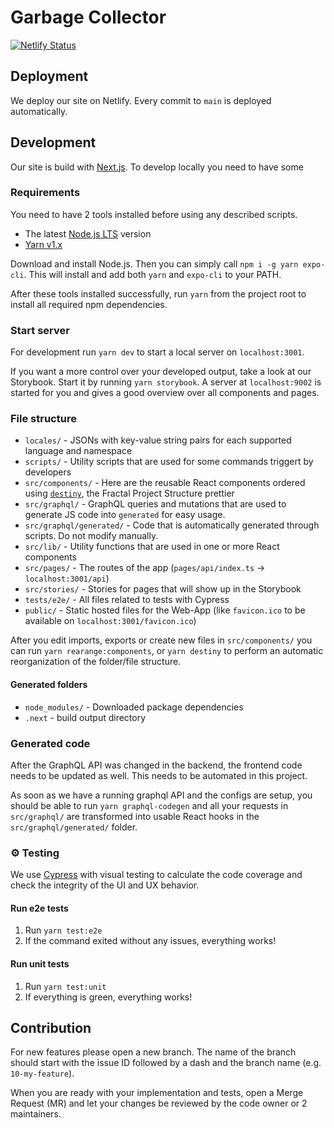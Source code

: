 # Garbage Collector

[![Netlify Status](https://api.netlify.com/api/v1/badges/4ac241e8-17a5-40c5-ad4b-8a7c2881f996/deploy-status)](https://app.netlify.com/sites/garbage-collector-123/deploys)

## Deployment

We deploy our site on Netlify. Every commit to `main` is deployed automatically.

## Development

Our site is build with [Next.js](https://nextjs.org/). To develop locally you need to have some

### Requirements

You need to have 2 tools installed before using any described scripts.

- The latest [Node.js LTS](https://nodejs.org/de/download/) version
- [Yarn v1.x](https://classic.yarnpkg.com/lang/en/)

Download and install Node.js. Then you can simply call `npm i -g yarn expo-cli`. This will install and add both `yarn` and `expo-cli` to your PATH.

After these tools installed successfully, run `yarn` from the project root to install all required npm dependencies.

### Start server

For development run `yarn dev` to start a local server on `localhost:3001`.

If you want a more control over your developed output, take a look at our Storybook. Start it by running `yarn storybook`. A server at `localhost:9002` is started for you and gives a good overview over all components and pages.

### File structure

- `locales/` - JSONs with key-value string pairs for each supported language and namespace
- `scripts/` - Utility scripts that are used for some commands triggert by developers
- `src/components/` - Here are the reusable React components ordered using [`destiny`](https://github.com/benawad/destiny/wiki), the Fractal Project Structure prettier
- `src/graphql/` - GraphQL queries and mutations that are used to generate JS code into `generated` for easy usage.
- `src/graphql/generated/` - Code that is automatically generated through scripts. Do not modify manually.
- `src/lib/` - Utility functions that are used in one or more React components
- `src/pages/` - The routes of the app (`pages/api/index.ts` -> `localhost:3001/api`)
- `src/stories/` - Stories for pages that will show up in the Storybook
- `tests/e2e/` - All files related to tests with Cypress
- `public/` - Static hosted files for the Web-App (like `favicon.ico` to be available on `localhost:3001/favicon.ico`)

After you edit imports, exports or create new files in `src/components/` you can run `yarn rearange:components`, or `yarn destiny` to perform an automatic reorganization of the folder/file structure.

#### Generated folders

- `node_modules/` - Downloaded package dependencies
- `.next` - build output directory

### Generated code

After the GraphQL API was changed in the backend, the frontend code needs to be updated as well. This needs to be automated in this project.

As soon as we have a running graphql API and the configs are setup, you should be able to run `yarn graphql-codegen` and all your requests in `src/graphql/` are transformed into usable React hooks in the `src/graphql/generated/` folder.

### ⚙ Testing

We use [Cypress](https://www.cypress.io/) with visual testing to calculate the code coverage and check the integrity of the UI and UX behavior.

#### Run e2e tests

1. Run `yarn test:e2e`
2. If the command exited without any issues, everything works!

#### Run unit tests

1. Run `yarn test:unit`
2. If everything is green, everything works!

## Contribution

For new features please open a new branch. The name of the branch should start with the issue ID followed by a dash and the branch name (e.g. `10-my-feature`).

When you are ready with your implementation and tests, open a Merge Request (MR) and let your changes be reviewed by the code owner or 2 maintainers.
